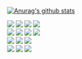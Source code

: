 [![Anurag's github stats](https://github-readme-stats.vercel.app/api?username=oseongryu&line_height=25)](https://github.com/anuraghazra/github-readme-stats)

  <img src="https://img.shields.io/badge/spring-f1f3f5?style=for-the-badge&logo=spring&logoColor=fffff">
  <img src="https://img.shields.io/badge/springboot-f1f3f5?style=for-the-badge&logo=springboot&logoColor=fffff">
  <img src="https://img.shields.io/badge/vue-f1f3f5?style=for-the-badge&logo=vue.js&logoColor=fffff" />
  <img src="https://img.shields.io/badge/nuxt-f1f3f5?style=for-the-badge&logo=nuxt.js&logoColor=fffff" />
  <br/>

  <img src="https://img.shields.io/badge/html-E34F26?style=for-the-badge&logo=html5&logoColor=white" />
  <img src="https://img.shields.io/badge/css-1572B6?style=for-the-badge&logo=css3&logoColor=white" /> 
  <img src="https://img.shields.io/badge/javascript-F7DF1E?style=for-the-badge&logo=javascript&logoColor=white" />
  <img src="https://img.shields.io/badge/typescript-3178C6?style=for-the-badge&logo=typescript&logoColor=white" />
  <br />

  <img src="https://img.shields.io/badge/react native-61DAFB?style=for-the-badge&logo=react&logoColor=black" />
  <img src="https://img.shields.io/badge/python-f1f3f5?style=for-the-badge&logo=python&logoColor=black">
  <img src="https://img.shields.io/badge/android-f1f3f5?style=for-the-badge&logo=android&logoColor=fffff">
  <br />

  <img src="https://img.shields.io/badge/notion-000000?style=for-the-badge&logo=notion&logoColor=fffff&color=black" />
  <img src="https://img.shields.io/badge/slack-000000?style=for-the-badge&logo=notion&logoColor=white&color=black" />
  <img src="https://img.shields.io/badge/github-181717?style=for-the-badge&logo=github&logoColor=white&color=black" />

  <br />

<!-- ![](https://img.shields.io/badge/Language-java-informational?style=flat&logo=java&logoColor=white&color=F29400)
![](https://img.shields.io/badge/Language-python-informational?style=flat&logo=python&logoColor=white&color=F29400)
![](https://img.shields.io/badge/Framework-spring-informational?style=flat&logo=spring&logoColor=white&color=F29400)
![](https://img.shields.io/badge/Framework-springboot-informational?style=flat&logo=springboot&logoColor=white&color=F29400)
![](https://img.shields.io/badge/Framework-ReactNative-informational?style=flat&logo=react&logoColor=white&color=F29400)
![](https://img.shields.io/badge/Tools-git-informational?style=flat&logo=git&logoColor=white&color=F29400)
![](https://img.shields.io/badge/Tools-notion-informational?style=flat&logo=notion&logoColor=white&color=F29400) -->
